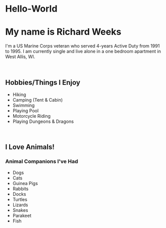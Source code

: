 # Hello-World
<H1>My name is Richard Weeks</H1>
<p>I'm a US Marine Corps veteran who served 4-years Active Duty from 1991 to 1995.
I am currently single and live alone in a one bedroom apartment in West Allis, WI. </p>
<br>
<body>
<h2>Hobbies/Things I Enjoy</h2>
  <ul>
    <li>Hiking</li>
    <li>Camping (Tent & Cabin)</li>
    <li>Swimming</li>
    <li>Playing Pool</li>
    <li>Motorcycle Riding</li>
   <li>Playing Dungeons & Dragons</li>
  </ul>
<br>
<h2>I Love Animals!</h2>
<h3>Animal Companions I've Had</h3>
  <ul>
  <li>Dogs</li>
  <li>Cats</li>
  <li>Guinea Pigs</li>
  <li>Rabbits</li>
  <li>Docks</li>
  <li>Turtles</li>
  <li>Lizards</li>
  <li>Snakes</li>
  <li>Parakeet</li>
  <li>Fish</li>
</ul>
</body>
